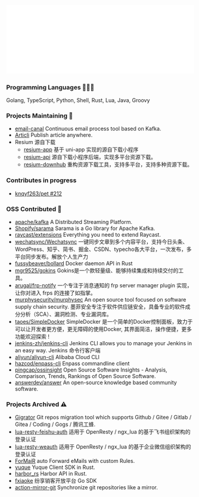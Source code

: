 ![Metrics](/github-metrics.svg)

### Programming Languages 🧑🏻‍💻

Golang, TypeScript, Python, Shell, Rust, Lua, Java, Groovy

### Projects Maintaining 🚧

- [email-canal](https://github.com/k8scat/email-canal) Continuous email process tool based on Kafka.
- [Articli](https://github.com/k8scat/Articli) Publish article anywhere.
- Resium 源自下载
  - [resium-app](https://github.com/k8scat/resium-app) 基于 uni-app 实现的源自下载小程序
  - [resium-api](https://github.com/k8scat/resium-api) 源自下载小程序后端，实现多平台资源下载。
  - [resium-downhub](https://github.com/k8scat/resium-downhub) 重构资源下载工具，支持多平台，支持多种资源下载。

### Contributes in progress

- [knqyf263/pet #212](https://github.com/knqyf263/pet/pull/212)

### OSS Contributed 💪

- [apache/kafka](https://github.com/apache/kafka) A Distributed Streaming Platform.
- [Shopify/sarama](https://github.com/Shopify/sarama) Sarama is a Go library for Apache Kafka.
- [raycast/extensions](https://github.com/raycast/extensions) Everything you need to extend Raycast.
- [wechatsync/Wechatsync](https://github.com/wechatsync/Wechatsync) 一键同步文章到多个内容平台，支持今日头条、WordPress、知乎、简书、掘金、CSDN、typecho各大平台，一次发布，多平台同步发布。解放个人生产力
- [fussybeaver/bollard](https://github.com/fussybeaver/bollard) Docker daemon API in Rust
- [mgr9525/gokins](https://github.com/mgr9525/gokins) Gokins是一个款轻量级、能够持续集成和持续交付的工具。
- [arugal/frp-notify](https://github.com/arugal/frp-notify) 一个专注于消息通知的 frp server manager plugin 实现，让你对进入 frps 的连接了如指掌。
- [murphysecurity/murphysec](https://github.com/murphysecurity/murphysec) An open source tool focused on software supply chain security. 墨菲安全专注于软件供应链安全，具备专业的软件成分分析（SCA）、漏洞检测、专业漏洞库。
- [taoes/SimpleDocker](https://github.com/taoes/SimpleDocker) SimpleDocker 是一个简单的Docker控制面板，致力于可以让开发者更方便，更无障碍的使用Docker, 其界面简洁，操作便捷，更多功能欢迎探索 !
- [jenkins-zh/jenkins-cli](https://github.com/jenkins-zh/jenkins-cli) Jenkins CLI allows you to manage your Jenkins in an easy way. Jenkins 命令行客户端
- [aliyun/aliyun-cli](https://github.com/aliyun/aliyun-cli) Alibaba Cloud CLI
- [hazcod/enpass-cli](https://github.com/hazcod/enpass-cli) Enpass commandline client
- [pingcap/ossinsight](https://github.com/pingcap/ossinsight) Open Source Software Insights - Analysis, Comparison, Trends, Rankings of Open Source Software.
- [answerdev/answer](https://github.com/answerdev/answer) An open-source knowledge based community software.

### Projects Archived ⚠️

- [Gigrator](https://github.com/k8scat/gigrator) Git repos migration tool which supports Github / Gitee / Gitlab / Gitea / Coding / Gogs / 腾讯工蜂.
- [lua-resty-feishu-auth](https://github.com/k8scat/lua-resty-feishu-auth) 适用于 OpenResty / ngx_lua 的基于飞书组织架构的登录认证
- [lua-resty-weauth](https://github.com/k8scat/lua-resty-weauth) 适用于 OpenResty / ngx_lua 的基于企业微信组织架构的登录认证
- [ForMaiR](https://github.com/k8scat/ForMaiR) auto Forward eMails with custom Rules.
- [yuque](https://github.com/k8scat/yuque) Yuque Client SDK in Rust.
- [harbor_rs](https://github.com/k8scat/harbor_rs) Harbor API in Rust.
- [fxiaoke](https://github.com/k8scat/fxiaoke) 纷享销客开放平台 Go SDK
- [action-mirror-git](https://github.com/k8scat/action-mirror-git) Synchronize git repositories like a mirror.


